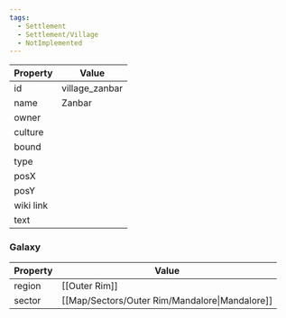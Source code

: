 ```yaml
---
tags:
  - Settlement
  - Settlement/Village
  - NotImplemented
---
```


| Property  | Value          |
| --------- | -------------- |
| id        | village_zanbar |
| name      | Zanbar         |
| owner     |                |
| culture   |                |
| bound     |                |
| type      |                |
| posX      |                |
| posY      |                |
| wiki link |                |
| text      |                |

### Galaxy
| Property | Value                                          |
| -------- | ---------------------------------------------- |
| region   | [[Outer Rim]]                                  |
| sector   | [[Map/Sectors/Outer Rim/Mandalore\|Mandalore]] |
